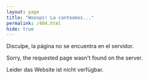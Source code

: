 ```yaml
---
layout: page
title: "Wooops! La canteamos..."
permalink: /404.html
hide: true
---
```

Disculpe, la página no se encuentra en el servidor.<br />

Sorry, the requested page wasn't found on the server.<br />

Leider das Website ist nicht verfügbar.<br />
